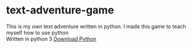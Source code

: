 # text-adventure-game
This is my own text adventure written in python. I made this game to teach myself how to use python<br>
Written in python 3 <a href="https://www.python.org/downloads/">Download Python</a>
